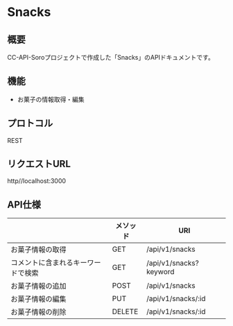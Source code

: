 # Snacks
## 概要
CC-API-Soroプロジェクトで作成した「Snacks」のAPIドキュメントです。

## 機能
- お菓子の情報取得・編集

## プロトコル
REST

## リクエストURL
http//localhost:3000

## API仕様

||メソッド|URI|
|---|---|---|
|お菓子情報の取得|GET|/api/v1/snacks|
|コメントに含まれるキーワードで検索|GET|/api/v1/snacks?keyword|
|お菓子情報の追加|POST|/api/v1/snacks|
|お菓子情報の編集|PUT|/api/v1/snacks/:id|
|お菓子情報の削除|DELETE|/api/v1/snacks/:id|